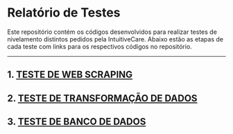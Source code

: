 # Relatório de Testes
Este repositório contém os códigos desenvolvidos para realizar testes de nivelamento distintos pedidos pela IntuitiveCare. Abaixo estão as etapas de cada teste com links para os respectivos códigos no repositório.

---

## 1. [TESTE DE WEB SCRAPING](https://github.com/[SEU_REPO]/web_scraping)

## 2. [TESTE DE TRANSFORMAÇÃO DE DADOS](https://github.com/[SEU_REPO]/transformacao_de_dados)

## 3. [TESTE DE BANCO DE DADOS](https://github.com/[SEU_REPO]/banco_de_dados)

